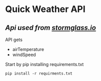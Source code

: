 # Quick Weather API
## ***Api used from [stormglass.io](https://stormglass.io/)***


API gets
- airTemperature
- windSpeed

Start by pip installing requirements.txt
```
pip install -r requirments.txt
```